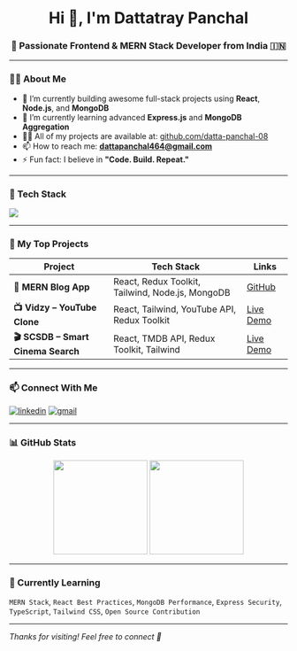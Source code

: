 <h1 align="center">Hi 👋, I'm Dattatray Panchal</h1>
<h3 align="center">🚀 Passionate Frontend & MERN Stack Developer from India 🇮🇳</h3>

---

### 🧑‍💻 About Me

- 🔭 I’m currently building awesome full-stack projects using **React**, **Node.js**, and **MongoDB**
- 🌱 I’m currently learning advanced **Express.js** and **MongoDB Aggregation**
- 👨‍💻 All of my projects are available at: [github.com/datta-panchal-08](https://github.com/datta-panchal-08)
- 📫 How to reach me: **dattapanchal464@gmail.com**
- ⚡ Fun fact: I believe in **"Code. Build. Repeat."**

---

### 🚀 Tech Stack

<p align="left">
  <img src="https://skillicons.dev/icons?i=react,redux,nodejs,express,mongodb,html,css,js,ts,tailwind,angular,bootstrap,git,vscode" />
</p>

---

### 💼 My Top Projects

| Project | Tech Stack | Links |
|--------|------------|-------|
| **📝 MERN Blog App** | React, Redux Toolkit, Tailwind, Node.js, MongoDB | [GitHub](https://github.com/datta-panchal-08/MERN_Blog_App) |
| **📺 Vidzy – YouTube Clone** | React, Tailwind, YouTube API, Redux Toolkit | [Live Demo](https://vidzy-seven.vercel.app) |
| **🎬 SCSDB – Smart Cinema Search** | React, TMDB API, Redux Toolkit, Tailwind | [Live Demo](https://scsdb-entertainment.vercel.app) |

---

### 📫 Connect With Me

<p align="left">
  <a href="https://linkedin.com/in/dattatray-panchal-19a439217" target="_blank"><img src="https://img.shields.io/badge/LinkedIn-blue?style=for-the-badge&logo=linkedin" alt="linkedin" /></a>
  <a href="mailto:dattapanchal464@gmail.com"><img src="https://img.shields.io/badge/Gmail-red?style=for-the-badge&logo=gmail&logoColor=white" alt="gmail" /></a>
</p>

---

### 📊 GitHub Stats

<p align="center">
  <img src="https://github-readme-stats.vercel.app/api?username=datta-panchal-08&show_icons=true&theme=tokyonight" height="170" />
  <img src="https://github-readme-stats.vercel.app/api/top-langs/?username=datta-panchal-08&layout=compact&theme=tokyonight" height="170"/>
</p>

---

### 🧠 Currently Learning
`MERN Stack`, `React Best Practices`, `MongoDB Performance`, `Express Security`, `TypeScript`, `Tailwind CSS`, `Open Source Contribution`

---

*Thanks for visiting! Feel free to connect 🙌*
